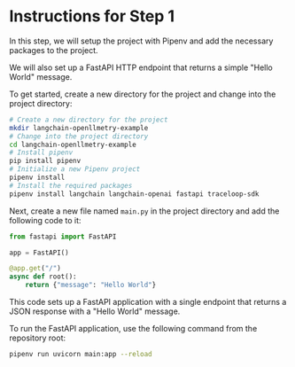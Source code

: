 # Instructions for Step 1

In this step, we will setup the project with Pipenv and add the necessary packages to the project.

We will also set up a FastAPI HTTP endpoint that returns a simple "Hello World" message.

To get started, create a new directory for the project and change into the project directory:
```bash
# Create a new directory for the project
mkdir langchain-openllmetry-example
# Change into the project directory
cd langchain-openllmetry-example
# Install pipenv
pip install pipenv
# Initialize a new Pipenv project
pipenv install
# Install the required packages
pipenv install langchain langchain-openai fastapi traceloop-sdk
```

Next, create a new file named `main.py` in the project directory and add the following code to it:
```python
from fastapi import FastAPI

app = FastAPI()

@app.get("/")
async def root():
    return {"message": "Hello World"}
```

This code sets up a FastAPI application with a single endpoint that returns a JSON response with a "Hello World" message.

To run the FastAPI application, use the following command from the repository root:
```bash
pipenv run uvicorn main:app --reload
```